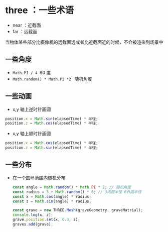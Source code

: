 # three ：一些术语

- near ：近截面
- far ：远截面

当物体某些部分比摄像机的远截面远或者比近截面近的时候，不会被渲染到场景中

## 一些角度

- `Math.PI / 4 `90 度
- `Math.random() * Math.PI *2 ` 随机角度

## 一些动画

- x,y 轴上逆时针画圆

```js
position.x = Math.sin(elapsedTime) * 半径;
position.z = Math.cos(elapsedTime) * 半径;
```

- x,y 轴上顺时针画圆

```js
position.x = Math.cos(elapsedTime) * 半径;
position.z = Math.sin(elapsedTime) * 半径;
```

## 一些分布

- 在一个圆环范围内随机分布

  ```js
  const angle = Math.random() * Math.PI * 2; // 随机角度
  const radius = 3 + Math.random() * 6; // 3内圆半径 6外圆半径
  const x = Math.cos(angle) * radius;
  const z = Math.sin(angle) * radius;

  const grave = new THREE.Mesh(graveGeometry, graveMatrial);
  console.log(x, z);
  grave.position.set(x, 0.3, z);
  graves.add(grave);
  ```
